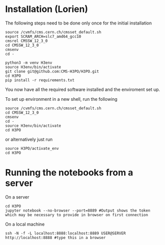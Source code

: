 # Installation (Lorien)

The following steps need to be done only once for the initial installation
```
source /cvmfs/cms.cern.ch/cmsset_default.sh
export SCRAM_ARCH=slc7_amd64_gcc10
cmsrel CMSSW_12_3_0
cd CMSSW_12_3_0
cmsenv
cd -

python3 -m venv H3env
source H3env/bin/activate
git clone git@github.com:CMS-H3PO/H3PO.git
cd H3PO
pip install -r requirements.txt
```
You now have all the required software installed and the enviroment set up.

To set up environment in a new shell, run the following
```
source /cvmfs/cms.cern.ch/cmsset_default.sh
cd CMSSW_12_3_0
cmsenv
cd -
source H3env/bin/activate
cd H3PO
```
or alternatively just run
```
source H3PO/activate_env
cd H3PO
```

# Running the notebooks from a server

On a server
```
cd H3PO
jupyter notebook --no-browser --port=8889 #Output shows the token which may be necessary to provide in browser on first connection
```
On a local machine
```
ssh -N -f -L localhost:8888:localhost:8889 USER@SERVER
http://localhost:8888 #type this in a browser
```
